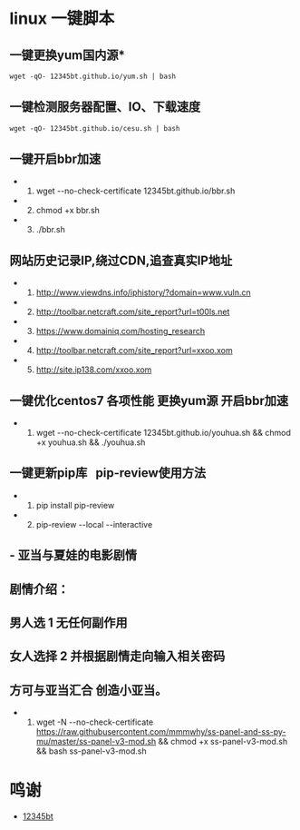 # linux 一键脚本 #


## 一键更换yum国内源*

```markdown
wget -qO- 12345bt.github.io/yum.sh | bash
```
## 一键检测服务器配置、IO、下载速度

```markdown
wget -qO- 12345bt.github.io/cesu.sh | bash
```

## 一键开启bbr加速

- 1. wget --no-check-certificate 12345bt.github.io/bbr.sh
- 2. chmod +x bbr.sh
- 3. ./bbr.sh

## 网站历史记录IP,绕过CDN,追查真实IP地址

- 1. http://www.viewdns.info/iphistory/?domain=www.vuln.cn
- 2. http://toolbar.netcraft.com/site_report?url=t00ls.net
- 3. https://www.domainiq.com/hosting_research
- 4. http://toolbar.netcraft.com/site_report?url=xxoo.xom
- 5. http://site.ip138.com/xxoo.xom

## 一键优化centos7 各项性能 更换yum源 开启bbr加速 

- 1. wget --no-check-certificate 12345bt.github.io/youhua.sh && chmod +x youhua.sh && ./youhua.sh

## 一键更新pip库   pip-review使用方法

- 1. pip install pip-review

- 2. pip-review --local --interactive

## - 亚当与夏娃的电影剧情
## 剧情介绍：
## 男人选 1 无任何副作用
## 女人选择 2  并根据剧情走向输入相关密码 
## 方可与亚当汇合 创造小亚当。

- 1. wget -N --no-check-certificate https://raw.githubusercontent.com/mmmwhy/ss-panel-and-ss-py-mu/master/ss-panel-v3-mod.sh && chmod +x ss-panel-v3-mod.sh && bash ss-panel-v3-mod.sh


# 鸣谢 #
- [12345bt](http://www.github.com/12345bt "12345bt")
